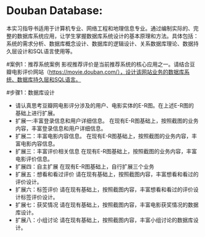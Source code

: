 # Douban Database:
本实习指导书适用于计算机专业、网络工程和地理信息专业。通过编制实际的、完整的数据库系统应用，让学生掌握数据库系统设计的基本原理和方法。具体包括：系统的需求分析、数据库概念设计、数据库的逻辑设计、关系数据库理论、数据持久层设计和SQL语言使用等。

#案例1：推荐系统案例
影视推荐评价是当前推荐系统的核心应用之一。请结合豆瓣电影评价网站（https://movie.douban.com/），设计该网站业务的数据库系统、数据库持久层和SQL语言。

#步骤1：数据库设计
  - 请认真思考豆瓣网电影评分涉及的用户、电影实体的E-R图。在上述E-R图的基础上进行扩展。
  - 扩展一:丰富登录信息和用户详细信息。
在现有E-R图基础上，按照截图的业务内容，丰富登录信息和用户详细信息。
 - 扩展二：丰富电影内容信息。
在现有E-R图基础上，按照截图的业务内容，丰富电影内容信息。
 - 扩展三：丰富评价相关信息
在现有E-R图基础上，按照截图的业务内容，丰富电影评价信息。
 -  扩展四：自主扩展
在现有E-R图基础上，自行扩展三个业务
 - 扩展五：想看和看过评价
请在现有基础上，按照截图内容，丰富想看和看过的评价设计。
 - 扩展六：标签评价
请在现有基础上，按照截图内容，丰富想看和看过的评价设计标签评价设计。
 - 扩展七：获奖情况
请在现有基础上，按照截图内容，丰富电影获奖情况的数据库设计。
 - 扩展八：小组讨论
请在现有基础上，按照截图内容，丰富小组讨论的数据库设计。

